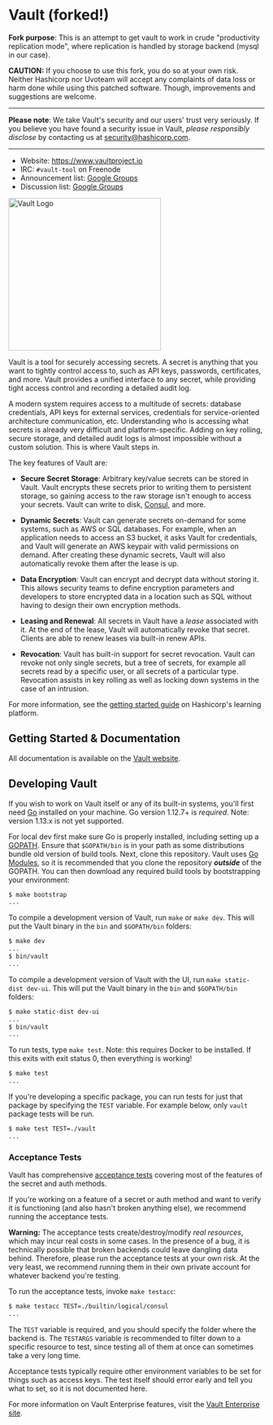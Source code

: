# Vault (forked!)

**Fork purpose**: This is an attempt to get vault to work in crude
"productivity replication mode", where replication is handled by storage
backend (mysql in our case).

**CAUTION:** If you choose to use this fork, you do so at your own risk.
Neither Hashicorp nor Uvoteam will accept any complaints of data loss or harm
done while using this patched software. Though, improvements and suggestions
are welcome.

----

**Please note**: We take Vault's security and our users' trust very seriously. If you believe you have found a security issue in Vault, _please responsibly disclose_ by contacting us at [security@hashicorp.com](mailto:security@hashicorp.com).

----

-	Website: https://www.vaultproject.io
-	IRC: `#vault-tool` on Freenode
-	Announcement list: [Google Groups](https://groups.google.com/group/hashicorp-announce)
-	Discussion list: [Google Groups](https://groups.google.com/group/vault-tool)

<img width="300" alt="Vault Logo" src="https://github.com/hashicorp/vault/blob/f22d202cde2018f9455dec755118a9b84586e082/Vault_PrimaryLogo_Black.png">

Vault is a tool for securely accessing secrets. A secret is anything that you want to tightly control access to, such as API keys, passwords, certificates, and more. Vault provides a unified interface to any secret, while providing tight access control and recording a detailed audit log.

A modern system requires access to a multitude of secrets: database credentials, API keys for external services, credentials for service-oriented architecture communication, etc. Understanding who is accessing what secrets is already very difficult and platform-specific. Adding on key rolling, secure storage, and detailed audit logs is almost impossible without a custom solution. This is where Vault steps in.

The key features of Vault are:

* **Secure Secret Storage**: Arbitrary key/value secrets can be stored
  in Vault. Vault encrypts these secrets prior to writing them to persistent
  storage, so gaining access to the raw storage isn't enough to access
  your secrets. Vault can write to disk, [Consul](https://www.consul.io),
  and more.

* **Dynamic Secrets**: Vault can generate secrets on-demand for some
  systems, such as AWS or SQL databases. For example, when an application
  needs to access an S3 bucket, it asks Vault for credentials, and Vault
  will generate an AWS keypair with valid permissions on demand. After
  creating these dynamic secrets, Vault will also automatically revoke them
  after the lease is up.

* **Data Encryption**: Vault can encrypt and decrypt data without storing
  it. This allows security teams to define encryption parameters and
  developers to store encrypted data in a location such as SQL without
  having to design their own encryption methods.

* **Leasing and Renewal**: All secrets in Vault have a _lease_ associated
  with it. At the end of the lease, Vault will automatically revoke that
  secret. Clients are able to renew leases via built-in renew APIs.

* **Revocation**: Vault has built-in support for secret revocation. Vault
  can revoke not only single secrets, but a tree of secrets, for example
  all secrets read by a specific user, or all secrets of a particular type.
  Revocation assists in key rolling as well as locking down systems in the
  case of an intrusion.

For more information, see the [getting started guide](https://learn.hashicorp.com/vault/)
on Hashicorp's learning platform.

Getting Started & Documentation
-------------------------------

All documentation is available on the [Vault website](https://www.vaultproject.io).

Developing Vault
--------------------

If you wish to work on Vault itself or any of its built-in systems, you'll
first need [Go](https://www.golang.org) installed on your machine. Go version
1.12.7+ is *required*. Note: version 1.13.x is not yet supported.

For local dev first make sure Go is properly installed, including setting up a
[GOPATH](https://golang.org/doc/code.html#GOPATH). Ensure that `$GOPATH/bin` is in
your path as some distributions bundle old version of build tools. Next, clone this
repository. Vault uses [Go Modules](https://github.com/golang/go/wiki/Modules),
so it is recommended that you clone the repository ***outside*** of the GOPATH.
You can then download any required build tools by bootstrapping your environment:

```sh
$ make bootstrap
...
```

To compile a development version of Vault, run `make` or `make dev`. This will
put the Vault binary in the `bin` and `$GOPATH/bin` folders:

```sh
$ make dev
...
$ bin/vault
...
```

To compile a development version of Vault with the UI, run `make static-dist dev-ui`. This will
put the Vault binary in the `bin` and `$GOPATH/bin` folders:

```sh
$ make static-dist dev-ui
...
$ bin/vault
...
```

To run tests, type `make test`. Note: this requires Docker to be installed. If
this exits with exit status 0, then everything is working!

```sh
$ make test
...
```

If you're developing a specific package, you can run tests for just that
package by specifying the `TEST` variable. For example below, only
`vault` package tests will be run.

```sh
$ make test TEST=./vault
...
```

### Acceptance Tests

Vault has comprehensive [acceptance tests](https://en.wikipedia.org/wiki/Acceptance_testing)
covering most of the features of the secret and auth methods.

If you're working on a feature of a secret or auth method and want to
verify it is functioning (and also hasn't broken anything else), we recommend
running the acceptance tests.

**Warning:** The acceptance tests create/destroy/modify *real resources*, which
may incur real costs in some cases. In the presence of a bug, it is technically
possible that broken backends could leave dangling data behind. Therefore,
please run the acceptance tests at your own risk. At the very least,
we recommend running them in their own private account for whatever backend
you're testing.

To run the acceptance tests, invoke `make testacc`:

```sh
$ make testacc TEST=./builtin/logical/consul
...
```

The `TEST` variable is required, and you should specify the folder where the
backend is. The `TESTARGS` variable is recommended to filter down to a specific
resource to test, since testing all of them at once can sometimes take a very
long time.

Acceptance tests typically require other environment variables to be set for
things such as access keys. The test itself should error early and tell
you what to set, so it is not documented here.

For more information on Vault Enterprise features, visit the [Vault Enterprise site](https://www.hashicorp.com/products/vault/?utm_source=github&utm_medium=referral&utm_campaign=github-vault-enterprise).
